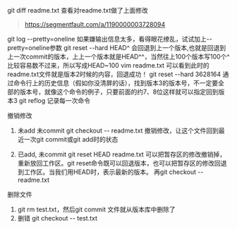 git diff readme.txt 查看对readme.txt做了上面修改

> https://segmentfault.com/a/1190000003728094

git log --pretty=oneline 如果嫌输出信息太多，看得眼花缭乱，试试加上--pretty=oneline参数
git reset --hard HEAD^ 会回退到上一个版本,也就是回退到上一次commit的版本，上上一个版本就是HEAD^^，当然往上100个版本写100个^比较容易数不过来，所以写成HEAD~100
vim readme.txt 可以看到此时的readme.txt文件就是版本2时候的内容，回退成功！
git reset --hard 3628164 通过命令行上的历史信息（假如你没清屏的话），找到版本3的版本号，不一定要全部的版本号，就像这个命令的例子，只要前面的约7、8位这样就可以指定回到版本3
git reflog 记录每一次命令

撤销修改
1. 未add 未commit
git checkout -- readme.txt 撤销修改，让这个文件回到最近一次git commit或git add时的状态

2. 已add, 未commit
git reset HEAD readme.txt 可以把暂存区的修改撤销掉，重新放回工作区。git reset命令既可以回退版本，也可以把暂存区的修改回退到工作区。当我们用HEAD时，表示最新的版本。
再git checkout -- readme.txt


删除文件
1. git rm test.txt，然后git commit 文件就从版本库中删除了
2. 删错 git checkout -- test.txt